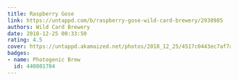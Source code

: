 ```yaml
---
title: Raspberry Gose
link: https://untappd.com/b/raspberry-gose-wild-card-brewery/2938985
authors: Wild Card Brewery
date: 2018-12-25 00:33:50
rating: 4.5
cover: https://untappd.akamaized.net/photos/2018_12_25/4517c0443ec7af7abecea0d9f83ee200_640x640.jpg
badges:
- name: Photogenic Brew
  id: 440801784
---
```

